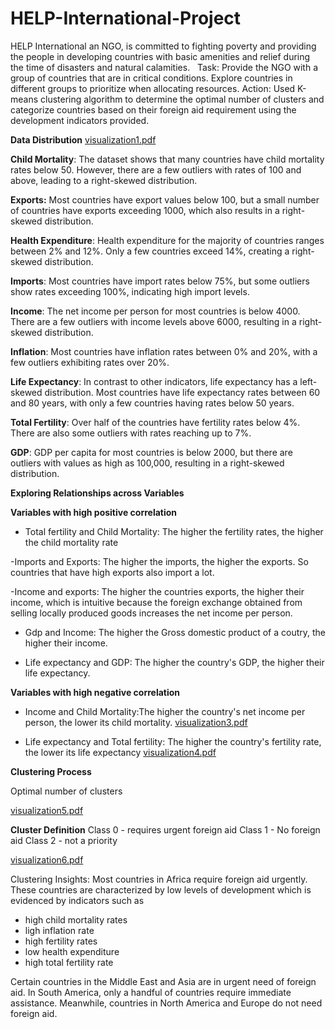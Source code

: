 # HELP-International-Project
HELP International an NGO, is committed to fighting poverty and providing the people in developing countries with basic amenities and relief during the time of disasters and natural calamities.
 
Task:  Provide the NGO with a group of countries that are in critical conditions. Explore countries in different groups to prioritize when allocating resources.
Action: Used K-means clustering algorithm to determine the optimal number of clusters and categorize countries based on their foreign aid requirement using the development indicators provided.

**Data Distribution**
[visualization1.pdf](https://github.com/user-attachments/files/16949558/visualization1.pdf)

**Child Mortality**: The dataset shows that many countries have child mortality rates below 50. However, there 
are a few outliers with rates of 100 and above, leading to a right-skewed distribution.

**Exports:** Most countries have export values below 100, but a small number of countries have exports exceeding 
1000, which also results in a right-skewed distribution.

**Health Expenditure**: Health expenditure for the majority of countries ranges between 2% and 12%. Only a few 
countries exceed 14%, creating a right-skewed distribution.

**Imports**: Most countries have import rates below 75%, but some outliers show rates exceeding 100%, indicating 
high import levels.

**Income**: The net income per person for most countries is below 4000. There are a few outliers with income levels 
above 6000, resulting in a right-skewed distribution.

**Inflation**: Most countries have inflation rates between 0% and 20%, with a few outliers exhibiting rates over 20%.

**Life Expectancy**: In contrast to other indicators, life expectancy has a left-skewed distribution. Most countries 
have life expectancy rates between 60 and 80 years, with only a few countries having rates below 50 years.

**Total Fertility**: Over half of the countries have fertility rates below 4%. There are also some outliers with 
rates reaching up to 7%.

**GDP**: GDP per capita for most countries is below 2000, but there are outliers with values as high as 100,000, 
resulting in a right-skewed distribution.

**Exploring Relationships across Variables**

**Variables with high positive correlation**
- Total fertility and Child Mortality: The higher the fertility rates, the higher the child mortality rate
  
-Imports and Exports: The higher the imports, the higher the exports. So 
countries that have high exports also import a lot.

-Income and exports: The higher the countries exports, the higher their income,
which is intuitive because the foreign exchange obtained from selling locally produced goods
increases the net income per person. 

- Gdp and Income: The higher the Gross domestic product of a coutry, the higher 
their income.

- Life expectancy and GDP: The higher the country's GDP, the higher their life expectancy.

**Variables with high negative correlation**
- Income and Child Mortality:The higher the country's net income per person, the lower its 
child mortality.
[visualization3.pdf](https://github.com/user-attachments/files/16949569/visualization3.pdf)


- Life expectancy and Total fertility: The higher the country's fertility rate, the lower
its life expectancy
[visualization4.pdf](https://github.com/user-attachments/files/16949625/visualization4.pdf)


**Clustering Process**

Optimal number of clusters

[visualization5.pdf](https://github.com/user-attachments/files/16949641/visualization5.pdf)


**Cluster Definition**
 Class 0 - requires urgent foreign aid
 Class 1 - No foreign aid 
 Class 2 - not a priority
 
[visualization6.pdf](https://github.com/user-attachments/files/16949644/visualization6.pdf)

Clustering Insights:
Most countries in Africa require foreign aid urgently. These countries are characterized 
by low levels of development which is evidenced by indicators such as  
- high child mortality rates
- ligh inflation rate
- high fertility rates
- low health expenditure
- high total fertility rate

Certain countries in the Middle East and Asia are in urgent need of foreign aid. In South America, only a handful of countries require immediate assistance. Meanwhile, countries in North America and Europe do not need foreign aid.
